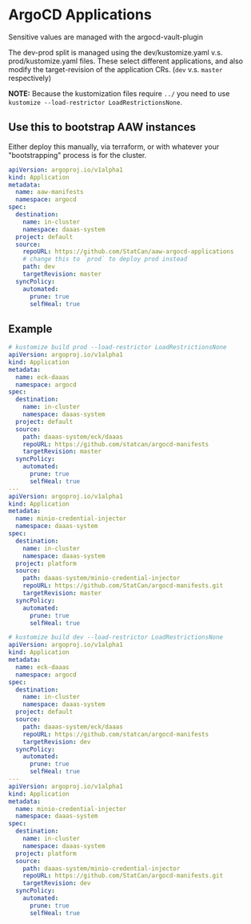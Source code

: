 # ArgoCD Applications

Sensitive values are managed with the argocd-vault-plugin

The dev-prod split is managed using the dev/kustomize.yaml v.s. prod/kustomize.yaml files. These select different applications, and also modify the target-revision of the application CRs. (`dev` v.s. `master` respectively)

**NOTE:** Because the kustomization files require `../` you need to use `kustomize --load-restrictor LoadRestrictionsNone`.

## Use this to bootstrap AAW instances

Either deploy this manually, via terraform, or with whatever your "bootstrapping" process is for the cluster.

```yaml
apiVersion: argoproj.io/v1alpha1
kind: Application
metadata:
  name: aaw-manifests
  namespace: argocd
spec:
  destination:
    name: in-cluster
    namespace: daaas-system
  project: default
  source:
    repoURL: https://github.com/StatCan/aaw-argocd-applications
    # change this to `prod` to deploy prod instead 
    path: dev
    targetRevision: master
  syncPolicy:
    automated:
      prune: true
      selfHeal: true
```

## Example

```yaml
# kustomize build prod --load-restrictor LoadRestrictionsNone
apiVersion: argoproj.io/v1alpha1
kind: Application
metadata:
  name: eck-daaas
  namespace: argocd
spec:
  destination:
    name: in-cluster
    namespace: daaas-system
  project: default
  source:
    path: daaas-system/eck/daaas
    repoURL: https://github.com/statcan/argocd-manifests
    targetRevision: master
  syncPolicy:
    automated:
      prune: true
      selfHeal: true
---
apiVersion: argoproj.io/v1alpha1
kind: Application
metadata:
  name: minio-credential-injector
  namespace: daaas-system
spec:
  destination:
    name: in-cluster
    namespace: daaas-system
  project: platform
  source:
    path: daaas-system/minio-credential-injector
    repoURL: https://github.com/StatCan/argocd-manifests.git
    targetRevision: master
  syncPolicy:
    automated:
      prune: true
      selfHeal: true
```


```yaml
# kustomize build dev --load-restrictor LoadRestrictionsNone
apiVersion: argoproj.io/v1alpha1
kind: Application
metadata:
  name: eck-daaas
  namespace: argocd
spec:
  destination:
    name: in-cluster
    namespace: daaas-system
  project: default
  source:
    path: daaas-system/eck/daaas
    repoURL: https://github.com/statcan/argocd-manifests
    targetRevision: dev
  syncPolicy:
    automated:
      prune: true
      selfHeal: true
---
apiVersion: argoproj.io/v1alpha1
kind: Application
metadata:
  name: minio-credential-injector
  namespace: daaas-system
spec:
  destination:
    name: in-cluster
    namespace: daaas-system
  project: platform
  source:
    path: daaas-system/minio-credential-injector
    repoURL: https://github.com/StatCan/argocd-manifests.git
    targetRevision: dev
  syncPolicy:
    automated:
      prune: true
      selfHeal: true

```

